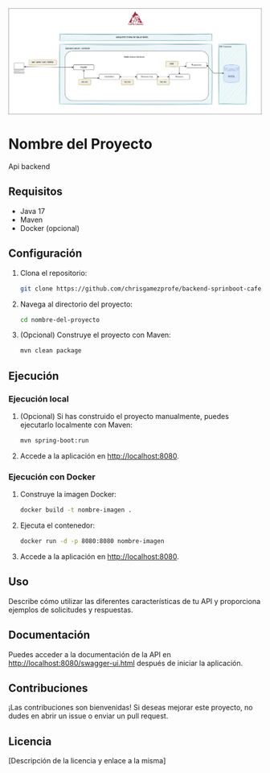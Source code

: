 <img src="arquitectura.jpg" />

# Nombre del Proyecto

Api backend

## Requisitos

- Java 17
- Maven
- Docker (opcional)

## Configuración

1. Clona el repositorio:

    ```bash
    git clone https://github.com/chrisgamezprofe/backend-sprinboot-cafe-solid-cleancode.git
    ```

2. Navega al directorio del proyecto:

    ```bash
    cd nombre-del-proyecto
    ```

3. (Opcional) Construye el proyecto con Maven:

    ```bash
    mvn clean package
    ```

## Ejecución

### Ejecución local

1. (Opcional) Si has construido el proyecto manualmente, puedes ejecutarlo localmente con Maven:

    ```bash
    mvn spring-boot:run
    ```

2. Accede a la aplicación en [http://localhost:8080](http://localhost:8080).

### Ejecución con Docker

1. Construye la imagen Docker:

    ```bash
    docker build -t nombre-imagen .
    ```

2. Ejecuta el contenedor:

    ```bash
    docker run -d -p 8080:8080 nombre-imagen
    ```

3. Accede a la aplicación en [http://localhost:8080](http://localhost:8080).

## Uso

Describe cómo utilizar las diferentes características de tu API y proporciona ejemplos de solicitudes y respuestas.

## Documentación

Puedes acceder a la documentación de la API en [http://localhost:8080/swagger-ui.html](http://localhost:8080/swagger-ui.html) después de iniciar la aplicación.

## Contribuciones

¡Las contribuciones son bienvenidas! Si deseas mejorar este proyecto, no dudes en abrir un issue o enviar un pull request.

## Licencia

[Descripción de la licencia y enlace a la misma]
